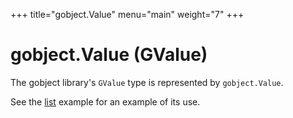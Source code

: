 +++
title="gobject.Value"
menu="main"
weight="7"
+++

# gobject.Value (GValue)

The gobject library's `GValue` type is represented by
`gobject.Value`.

See the [list](https://github.com/pekim/gobbi/blob/master/example/list/main.go)
example for an example of its use. 
